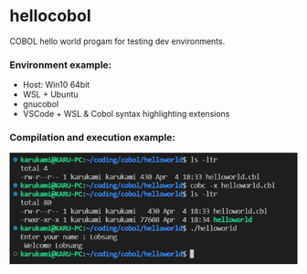 # hellocobol
COBOL hello world progam for testing dev environments.

### Environment example:
* Host: Win10 64bit
* WSL + Ubuntu
* gnucobol
* VSCode + WSL & Cobol syntax highlighting extensions

### Compilation and execution example:
![](example.png)
